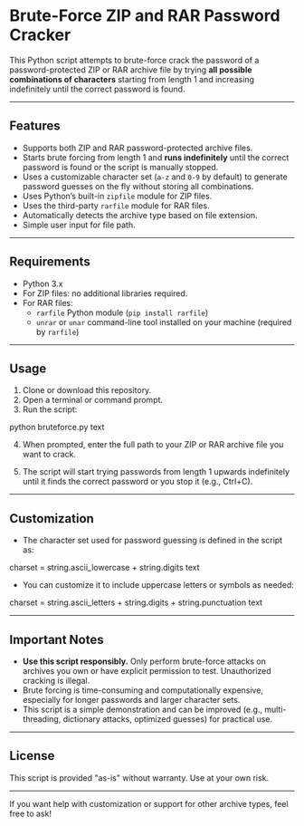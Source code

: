 # Brute-Force ZIP and RAR Password Cracker

This Python script attempts to brute-force crack the password of a password-protected ZIP or RAR archive file by trying **all possible combinations of characters** starting from length 1 and increasing indefinitely until the correct password is found.

---

## Features

- Supports both ZIP and RAR password-protected archive files.
- Starts brute forcing from length 1 and **runs indefinitely** until the correct password is found or the script is manually stopped.
- Uses a customizable character set (`a-z` and `0-9` by default) to generate password guesses on the fly without storing all combinations.
- Uses Python’s built-in `zipfile` module for ZIP files.
- Uses the third-party `rarfile` module for RAR files.
- Automatically detects the archive type based on file extension.
- Simple user input for file path.

---

## Requirements

- Python 3.x
- For ZIP files: no additional libraries required.
- For RAR files:
  - `rarfile` Python module (`pip install rarfile`)
  - `unrar` or `unar` command-line tool installed on your machine (required by `rarfile`)

---

## Usage

1. Clone or download this repository.
2. Open a terminal or command prompt.
3. Run the script:

python bruteforce.py
text

4. When prompted, enter the full path to your ZIP or RAR archive file you want to crack.

5. The script will start trying passwords from length 1 upwards indefinitely until it finds the correct password or you stop it (e.g., Ctrl+C).

---

## Customization

- The character set used for password guessing is defined in the script as:

charset = string.ascii_lowercase + string.digits
text

- You can customize it to include uppercase letters or symbols as needed:

charset = string.ascii_letters + string.digits + string.punctuation
text

---

## Important Notes

- **Use this script responsibly.** Only perform brute-force attacks on archives you own or have explicit permission to test. Unauthorized cracking is illegal.
- Brute forcing is time-consuming and computationally expensive, especially for longer passwords and larger character sets.
- This script is a simple demonstration and can be improved (e.g., multi-threading, dictionary attacks, optimized guesses) for practical use.

---

## License

This script is provided "as-is" without warranty. Use at your own risk.

---

If you want help with customization or support for other archive types, feel free to ask!